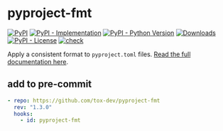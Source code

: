 # pyproject-fmt

[![PyPI](https://img.shields.io/pypi/v/pyproject-fmt?style=flat-square)](https://pypi.org/project/pyproject-fmt)
[![PyPI - Implementation](https://img.shields.io/pypi/implementation/pyproject-fmt?style=flat-square)](https://pypi.org/project/pyproject-fmt)
[![PyPI - Python Version](https://img.shields.io/pypi/pyversions/pyproject-fmt?style=flat-square)](https://pypi.org/project/pyproject-fmt)
[![Downloads](https://static.pepy.tech/badge/pyproject-fmt/month)](https://pepy.tech/project/pyproject-fmt)
[![PyPI - License](https://img.shields.io/pypi/l/pyproject-fmt?style=flat-square)](https://opensource.org/licenses/MIT)
[![check](https://github.com/tox-dev/pyproject-fmt/actions/workflows/check.yml/badge.svg)](https://github.com/tox-dev/pyproject-fmt/actions/workflows/check.yml)

Apply a consistent format to `pyproject.toml` files.
[Read the full documentation here](https://pyproject-fmt.readthedocs.io/en/latest/).

## add to pre-commit

```yaml
- repo: https://github.com/tox-dev/pyproject-fmt
  rev: "1.3.0"
  hooks:
    - id: pyproject-fmt
```
